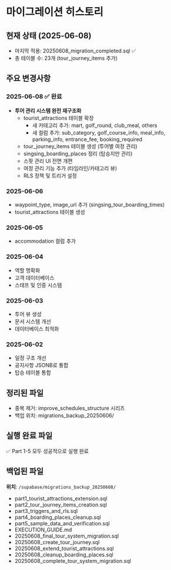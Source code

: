 # 마이그레이션 히스토리

## 현재 상태 (2025-06-08)
- 마지막 적용: 20250608_migration_completed.sql ✅
- 총 테이블 수: 23개 (tour_journey_items 추가)

## 주요 변경사항
### 2025-06-08 ✅ 완료
- **투어 관리 시스템 완전 재구조화**
  - tourist_attractions 테이블 확장
    - 새 카테고리 추가: mart, golf_round, club_meal, others
    - 새 컬럼 추가: sub_category, golf_course_info, meal_info, parking_info, entrance_fee, booking_required
  - tour_journey_items 테이블 생성 (투어별 여정 관리)
  - singsing_boarding_places 정리 (탑승지만 관리)
  - 스팟 관리 UI 전면 개편
  - 여정 관리 기능 추가 (타임라인/카테고리 뷰)
  - RLS 정책 및 트리거 설정

### 2025-06-06
- waypoint_type, image_url 추가 (singsing_tour_boarding_times)
- tourist_attractions 테이블 생성

### 2025-06-05
- accommodation 컬럼 추가

### 2025-06-04
- 역할 명확화
- 고객 데이터베이스
- 스태프 및 인증 시스템

### 2025-06-03
- 투어 뷰 생성
- 문서 시스템 개선
- 데이터베이스 최적화

### 2025-06-02
- 일정 구조 개선
- 공지사항 JSONB로 통합
- 탑승 테이블 통합

## 정리된 파일
- 중복 제거: improve_schedules_structure 시리즈
- 백업 위치: migrations_backup_20250606/

## 실행 완료 파일
✅ Part 1-5 모두 성공적으로 실행 완료

## 백업된 파일
**위치**: `/supabase/migrations_backup_20250608/`
- part1_tourist_attractions_extension.sql
- part2_tour_journey_items_creation.sql
- part3_triggers_and_rls.sql
- part4_boarding_places_cleanup.sql
- part5_sample_data_and_verification.sql
- EXECUTION_GUIDE.md
- 20250608_final_tour_system_migration.sql
- 20250608_create_tour_journey.sql
- 20250608_extend_tourist_attractions.sql
- 20250608_cleanup_boarding_places.sql
- 20250608_complete_tour_system_migration.sql
